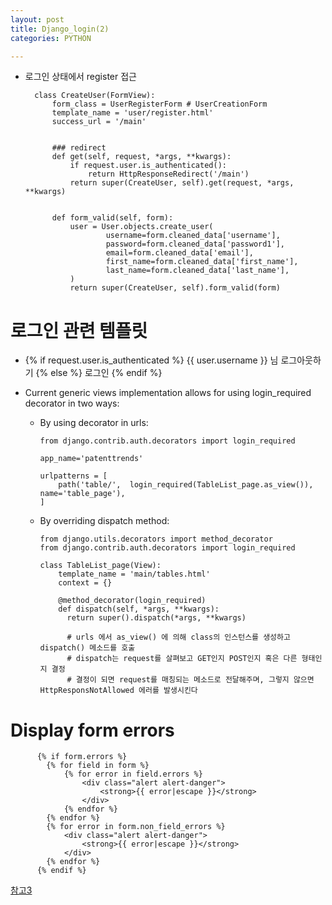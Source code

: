 ```yaml
---
layout: post
title: Django_login(2)
categories: PYTHON

---
```



* 로그인 상태에서 register 접근


        class CreateUser(FormView):
            form_class = UserRegisterForm # UserCreationForm
            template_name = 'user/register.html'
            success_url = '/main'


            ### redirect
            def get(self, request, *args, **kwargs):
                if request.user.is_authenticated():
                    return HttpResponseRedirect('/main')
                return super(CreateUser, self).get(request, *args, **kwargs)


            def form_valid(self, form):
                user = User.objects.create_user(
                        username=form.cleaned_data['username'],
                        password=form.cleaned_data['password1'],
                        email=form.cleaned_data['email'],
                        first_name=form.cleaned_data['first_name'],
                        last_name=form.cleaned_data['last_name'],
                )
                return super(CreateUser, self).form_valid(form)


# 로그인 관련 템플릿

[참고1]:
[참고2]:

* {% if request.user.is_authenticated %} {{ user.username }} 님 로그아웃하기 {% else %} 로그인  {% endif %}



* Current generic views implementation allows for using login_required decorator in two ways:
  * By using decorator in urls:
        
        from django.contrib.auth.decorators import login_required

        app_name='patenttrends'

        urlpatterns = [
            path('table/',  login_required(TableList_page.as_view()), name='table_page'),
        ]



  * By overriding dispatch method:
     
     
        from django.utils.decorators import method_decorator
        from django.contrib.auth.decorators import login_required

        class TableList_page(View):
            template_name = 'main/tables.html'
            context = {}

            @method_decorator(login_required)
            def dispatch(self, *args, **kwargs):
              return super().dispatch(*args, **kwargs)
              
              # urls 에서 as_view() 에 의해 class의 인스턴스를 생성하고 dispatch() 메소드를 호출 
              # dispatch는 request를 살펴보고 GET인지 POST인지 혹은 다른 형태인지 결정
              # 결정이 되면 request를 매칭되는 메소드로 전달해주며, 그렇지 않으면 HttpResponsNotAllowed 에러를 발생시킨다





# Display form errors

          {% if form.errors %}
            {% for field in form %}
                {% for error in field.errors %}
                    <div class="alert alert-danger">
                        <strong>{{ error|escape }}</strong>
                    </div>
                {% endfor %}
            {% endfor %}
            {% for error in form.non_field_errors %}
                <div class="alert alert-danger">
                    <strong>{{ error|escape }}</strong>
                </div>
            {% endfor %}
          {% endif %}



[참고3]




[참고1]:https://code.djangoproject.com/ticket/16626
[참고2]:https://ssungkang.tistory.com/entry/Django-FBV-%EC%99%80-CBV-%EC%9D%98-decorators-%EC%82%AC%EC%9A%A9%EB%B2%95

[참고3]:https://stackoverflow.com/questions/14647723/django-forms-if-not-valid-show-form-with-error-message
